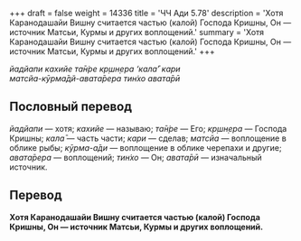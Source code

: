 +++
draft = false
weight = 14336
title = 'ЧЧ Ади 5.78'
description = 'Хотя Каранодашайи Вишну считается частью (калой) Господа Кришны, Он — источник Матсьи, Курмы и других воплощений.'
summary = 'Хотя Каранодашайи Вишну считается частью (калой) Господа Кришны, Он — источник Матсьи, Курмы и других воплощений.'
+++

_йадйапи кахийе та̄н̇ре кр̣шн̣ера ‘кала̄’ кари  
матсйа-кӯрма̄дй-авата̄рера тин̇хо авата̄рӣ_

## Пословный перевод

_йадйапи_ — хотя; _кахийе_ — называю; _та̄н̇ре_ — Его; _кр̣шн̣ера_ — Господа Кришны; _кала̄_ — часть части; _кари_ — сделав; _матсйа_ — воплощение в облике рыбы; _кӯрма_\-_а̄ди_ — воплощение в облике черепахи и другие; _авата̄рера_ — воплощений; _тин̇хо_ — Он; _авата̄рӣ_ — изначальный источник.

## Перевод

**Хотя Каранодашайи Вишну считается частью (калой) Господа Кришны, Он — источник Матсьи, Курмы и других воплощений.**
